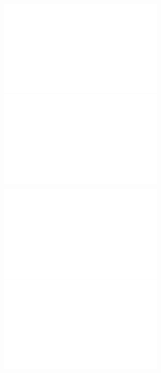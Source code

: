 ![](https://raw.githubusercontent.com/aadit2805/github-stats/master/generated/overview.svg#gh-dark-mode-only)
![](https://raw.githubusercontent.com/aadit2805/github-stats/master/generated/overview.svg#gh-light-mode-only)

![](https://raw.githubusercontent.com/aadit2805/github-stats/master/generated/languages.svg#gh-dark-mode-only)
![](https://raw.githubusercontent.com/aadit2805/github-stats/master/generated/languages.svg#gh-light-mode-only)

